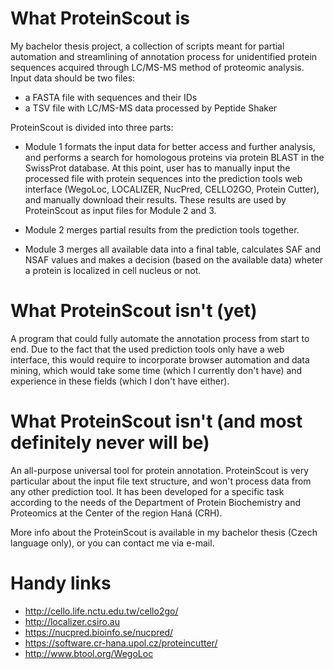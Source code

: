 # What ProteinScout is
My bachelor thesis project, a collection of scripts meant for partial automation and streamlining of annotation process for unidentified protein sequences acquired through LC/MS-MS method of proteomic analysis. Input data should be two files: 
- a FASTA file with sequences and their IDs
- a TSV file with LC/MS-MS data processed by Peptide Shaker

ProteinScout is divided into three parts:
- Module 1 formats the input data for better access and further analysis, and performs a search for homologous proteins via protein BLAST in the SwissProt database. At this point, user has to manually input the processed file with protein sequences into the prediction tools web interface (WegoLoc, LOCALIZER, NucPred, CELLO2GO, Protein Cutter), and manually download their results. These results are used by ProteinScout as input files for Module 2 and 3.

- Module 2 merges partial results from the prediction tools together.

- Module 3 merges all available data into a final table, calculates SAF and NSAF values and makes a decision (based on the available data) wheter a protein is localized in cell nucleus or not.

# What ProteinScout isn't (yet)
A program that could fully automate the annotation process from start to end. Due to the fact that the used prediction tools only have a web interface, this would require to incorporate browser automation and data mining, which would take some time (which I currently don't have) and experience in these fields (which I don't have either).

# What ProteinScout isn't (and most definitely never will be)
An all-purpose universal tool for protein annotation. ProteinScout is very particular about the input file text structure, and won't process data from any other prediction tool. It has been developed for a specific task according to the needs of the Department of Protein Biochemistry and Proteomics at the Center of the region Haná (CRH).

More info about the ProteinScout is available in my bachelor thesis (Czech language only), or you can contact me via e-mail.

# Handy links
- http://cello.life.nctu.edu.tw/cello2go/
- http://localizer.csiro.au
- https://nucpred.bioinfo.se/nucpred/
- https://software.cr-hana.upol.cz/proteincutter/
- http://www.btool.org/WegoLoc
